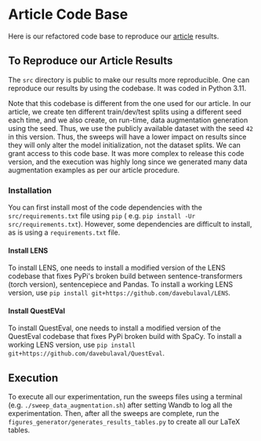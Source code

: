 # Article Code Base

Here is our refactored code base to reproduce
our [article](https://www.frontiersin.org/articles/10.3389/frai.2023.1223924/full) results.

## To Reproduce our Article Results

The `src` directory is public to make our results more reproducible. One can reproduce our results by
using the codebase. It was coded in Python 3.11.

Note that this codebase is different from the one used for our article. In our article, we create ten different
train/dev/test splits using a different seed each time, and we also create, on run-time, data augmentation generation
using the seed. Thus, we use the publicly available dataset with the seed `42` in this version. Thus, the sweeps
will have a lower impact on results since they will only alter the model initialization, not the dataset splits.
We can grant access to this code base. It was more complex to release this code version, and the execution was
highly long since we generated many data augmentation examples as per our article procedure.

### Installation

You can first install most of the code dependencies with the `src/requirements.txt` file using `pip` (
e.g. `pip install -Ur src/requirements.txt`). However, some dependencies are difficult to install, as is using
a `requirements.txt` file.

#### Install LENS

To install LENS, one needs to install a modified version of the LENS codebase that fixes PyPi's broken build between
sentence-transformers (torch version), sentencepiece and Pandas. To install a working LENS version, use
`pip install git+https://github.com/davebulaval/LENS`.

#### Install QuestEVal

To install QuestEval, one needs to install a modified version of the QuestEval codebase that fixes PyPi broken build
with
SpaCy. To install a working LENS version, use `pip install git+https://github.com/davebulaval/QuestEval`.

## Execution

To execute all our experimentation, run the sweeps files using a terminal (e.g. `./sweep_data_augmentation.sh`) after
setting Wandb to log all the experimentation. Then, after all the sweeps are complete, run
the `figures_generator/generates_results_tables.py` to create all our LaTeX tables.


